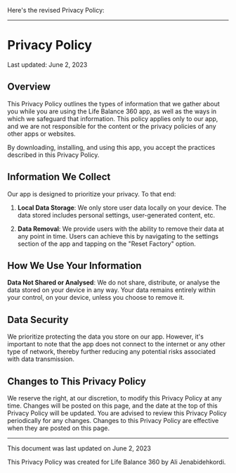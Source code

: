 Here's the revised Privacy Policy:

---

# Privacy Policy

Last updated: June 2, 2023

## Overview

This Privacy Policy outlines the types of information that we gather about you while you are using the Life Balance 360 app, as well as the ways in which we safeguard that information. This policy applies only to our app, and we are not responsible for the content or the privacy policies of any other apps or websites.

By downloading, installing, and using this app, you accept the practices described in this Privacy Policy.

## Information We Collect

Our app is designed to prioritize your privacy. To that end:

1. **Local Data Storage**: We only store user data locally on your device. The data stored includes personal settings, user-generated content, etc.

2. **Data Removal**: We provide users with the ability to remove their data at any point in time. Users can achieve this by navigating to the settings section of the app and tapping on the "Reset Factory" option.

## How We Use Your Information

**Data Not Shared or Analysed**: We do not share, distribute, or analyse the data stored on your device in any way. Your data remains entirely within your control, on your device, unless you choose to remove it.

## Data Security

We prioritize protecting the data you store on our app. However, it's important to note that the app does not connect to the internet or any other type of network, thereby further reducing any potential risks associated with data transmission.

## Changes to This Privacy Policy

We reserve the right, at our discretion, to modify this Privacy Policy at any time. Changes will be posted on this page, and the date at the top of this Privacy Policy will be updated. You are advised to review this Privacy Policy periodically for any changes. Changes to this Privacy Policy are effective when they are posted on this page.

---

This document was last updated on June 2, 2023

This Privacy Policy was created for Life Balance 360 by Ali Jenabidehkordi.
